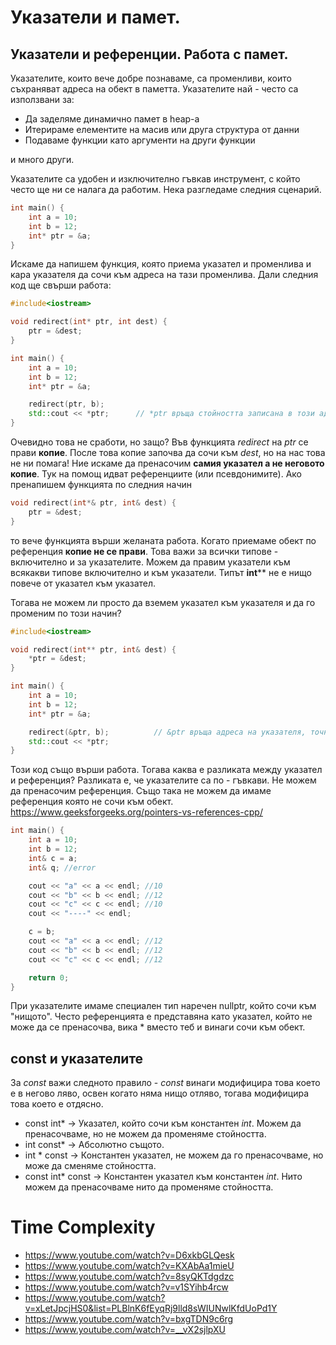 # Указатели и памет.

## Указатели и референции. Работа с памет.
Указателите, които вече добре познаваме, са променливи, които съхраняват адреса на обект в паметта. Указателите най - често са използвани за:
* Да заделяме динамично памет в heap-а
* Итерираме елементите на масив или друга структура от данни
* Подаваме функции като аргументи на други функции

и много други. 

Указателите са удобен и изключително гъвкав инструмент, с който често ще ни се налага да работим.
Нека разгледаме следния сценарий.
```c++
int main() {
    int a = 10;
    int b = 12;
    int* ptr = &a;
}
```
Искаме да напишем функция, която приема указател и променлива и кара указателя да сочи към адреса на тази променлива. Дали следния код ще свърши работа:
```c++
#include<iostream>

void redirect(int* ptr, int dest) {
    ptr = &dest;
}

int main() {
    int a = 10;
    int b = 12;
    int* ptr = &a;

    redirect(ptr, b);
    std::cout << *ptr;      // *ptr връща стойността записана в този адрес
}
```
Очевидно това не сработи, но защо? Във функцията *redirect* на *ptr* се прави **копие**. После това копие започва да сочи към *dest*, но на нас това не ни помага! Ние искаме да пренасочим **самия указател а не неговото копие**. Тук на помощ идват референциите (или псевдонимите). Ако пренапишем функцията по следния начин
 
```c++
void redirect(int*& ptr, int& dest) {
    ptr = &dest;
}
```
то вече функцията върши желаната работа. Когато приемаме обект по референция **копие не се прави**. Това важи за всички типове - включително и за указателите. 
Можем да правим указатели към всякакви типове включително и към указатели. Типът **int**** не е нищо повече от указател към указател.

Тогава не можем ли просто да вземем указател към указателя и да го променим по този начин? 
```c++
#include<iostream>

void redirect(int** ptr, int& dest) {
    *ptr = &dest;
}

int main() {
    int a = 10;
    int b = 12;
    int* ptr = &a;

    redirect(&ptr, b);          // &ptr връща адреса на указателя, точно това което е int**, адрес на указател.
    std::cout << *ptr;
}
```

Този код също върши работа. Тогава каква е разликата между указател и референция? 
Разликата е, че указателите са по - гъвкави. Не можем да пренасочим референция. Също така не можем да имаме референция която не сочи към обект. https://www.geeksforgeeks.org/pointers-vs-references-cpp/
```cpp
int main() {
    int a = 10; 
    int b = 12;
    int& c = a;
    int& q; //error

    cout << "a" << a << endl; //10
    cout << "b" << b << endl; //12
    cout << "c" << c << endl; //10
    cout << "----" << endl;

    c = b;
    cout << "a" << a << endl; //12
    cout << "b" << b << endl; //12
    cout << "c" << c << endl; //12

    return 0;
}
```
 При указателите имаме специален тип наречен nullptr, който сочи към "нищото". Често референцията е представяна като указател, който не може да се пренасочва, вика * вместо теб и винаги сочи към обект.

## const и указателите
За *const* важи следното правило - *const* винаги модифицира това което е в негово ляво, освен когато няма нищо отляво, тогава модифицира това което е отдясно. 

* const int* -> Указател, който сочи към константен *int*. Можем да пренасочваме, но не можем да променяме стойността. 
* int const* -> Абсолютно същото.
* int * const -> Константен указател, не можем да го пренасочваме, но може да сменяме стойността.
* const int* const -> Константен указател към константен *int*. Нито можем да пренасочваме нито да променяме стойността.

# Time Complexity 
* https://www.youtube.com/watch?v=D6xkbGLQesk
* https://www.youtube.com/watch?v=KXAbAa1mieU
* https://www.youtube.com/watch?v=8syQKTdgdzc
* https://www.youtube.com/watch?v=v1SYihb4rcw
* https://www.youtube.com/watch?v=xLetJpcjHS0&list=PLBlnK6fEyqRj9lld8sWIUNwlKfdUoPd1Y
* https://www.youtube.com/watch?v=bxgTDN9c6rg
* https://www.youtube.com/watch?v=__vX2sjlpXU